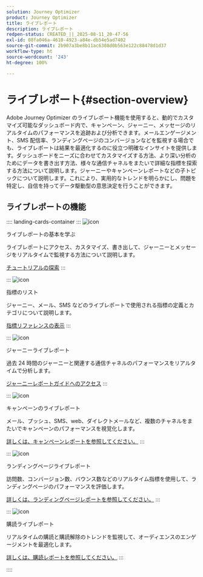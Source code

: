 ```yaml
---
solution: Journey Optimizer
product: Journey Optimizer
title: ライブレポート
description: ライブレポート
redpen-status: CREATED_||_2025-08-11_20-47-56
exl-id: 08fa046a-4610-4923-a84e-db54e5ad7402
source-git-commit: 2b907a3be8b11ac6308d0b563e122c88478d1d37
workflow-type: ht
source-wordcount: '243'
ht-degree: 100%

---
```


# ライブレポート{#section-overview}

Adobe Journey Optimizer のライブレポート機能を使用すると、動的でカスタマイズ可能なダッシュボード内で、キャンペーン、ジャーニー、メッセージのリアルタイムのパフォーマンスを追跡および分析できます。メールエンゲージメント、SMS 配信率、ランディングページのコンバージョンなどを監視する場合でも、ライブレポートは結果を最適化するのに役立つ明確なインサイトを提供します。ダッシュボードをニーズに合わせてカスタマイズする方法、より深い分析のためにデータを書き出す方法、様々な通信チャネルをまたいで詳細な指標を探索する方法について説明します。ジャーニーやキャンペーンレポートなどの子トピックについて説明します。これにより、実用的なトレンドを明らかにし、問題を特定し、自信を持ってデータ駆動型の意思決定を行うことができます。

## ライブレポートの機能

:::: landing-cards-container
:::
![icon](https://cdn.experienceleague.adobe.com/icons/circle-play.svg?lang=ja)

ライブレポートの基本を学ぶ

ライブレポートにアクセス、カスタマイズ、書き出して、ジャーニーとメッセージをリアルタイムで監視する方法について説明します。

[チュートリアルの探索](../using/reports/live-report.md)
:::

:::
![icon](https://cdn.experienceleague.adobe.com/icons/list-check.svg)

指標のリスト

ジャーニー、メール、SMS などのライブレポートで使用される指標の定義とカテゴリについて説明します。

[指標リファレンスの表示](../using/reports/live-report-components.md)
:::

:::
![icon](https://cdn.experienceleague.adobe.com/icons/chart-line.svg)

ジャーニーライブレポート

過去 24 時間のジャーニーと関連する通信チャネルのパフォーマンスをリアルタイムで分析します。

[ジャーニーレポートガイドへのアクセス](../using/reports/journey-live-report.md)
:::

:::
![icon](https://cdn.experienceleague.adobe.com/icons/chart-line.svg)

キャンペーンのライブレポート

メール、プッシュ、SMS、web、ダイレクトメールなど、複数のチャネルをまたいでキャンペーンのパフォーマンスを視覚化します。

[詳しくは、キャンペーンレポートを参照してください。](../using/reports/campaign-live-report.md)
:::

:::
![icon](https://cdn.experienceleague.adobe.com/icons/chart-line.svg)

ランディングページライブレポート

訪問数、コンバージョン数、バウンス数などのリアルタイム指標を使用して、ランディングページのパフォーマンスを評価します。

[詳しくは、ランディングページレポートを参照してください。](../using/reports/lp-report-live.md)
:::

:::
![icon](https://cdn.experienceleague.adobe.com/icons/chart-line.svg)

購読ライブレポート

リアルタイムの購読と購読解除のトレンドを監視して、オーディエンスのエンゲージメントを最適化します。

[詳しくは、購読レポートを参照してください。](../using/reports/subscription-report-live.md)
:::

::::
